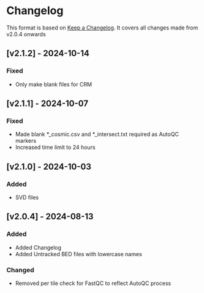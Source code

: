 # Changelog
This format is based on [Keep a Changelog](https://keepachangelog.com/en/1.0.0/).
It covers all changes made from v2.0.4 onwards

## [v2.1.2] - 2024-10-14

### Fixed
- Only make blank files for CRM

## [v2.1.1] - 2024-10-07

### Fixed
- Made blank *_cosmic.csv and *_intersect.txt required as AutoQC markers
- Increased time limit to 24 hours

## [v2.1.0] - 2024-10-03

### Added
- SVD files

## [v2.0.4] - 2024-08-13

### Added
- Added Changelog
- Added Untracked BED files with lowercase names

### Changed
- Removed per tile check for FastQC to reflect AutoQC process